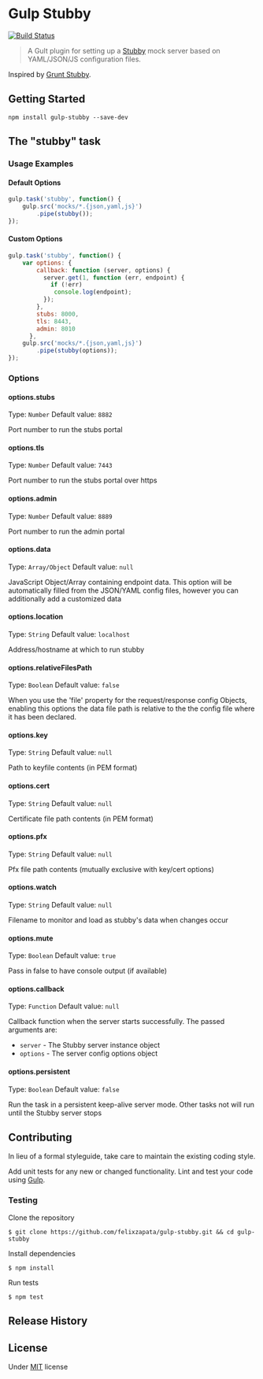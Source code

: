 # Gulp Stubby

[![Build Status](https://travis-ci.org/felixzapata/gulp-stubby.png)](https://travis-ci.org/felixzapata/gulp-stubby)

> A Gult plugin for setting up a [Stubby](https://github.com/mrak/stubby4node) mock server based on YAML/JSON/JS configuration files.

Inspired by [Grunt Stubby](https://github.com/h2non/grunt-stubby).

## Getting Started

```shell
npm install gulp-stubby --save-dev
```

## The "stubby" task

### Usage Examples

#### Default Options

```js
gulp.task('stubby', function() {
    gulp.src('mocks/*.{json,yaml,js}')
        .pipe(stubby());
});
```

#### Custom Options

```js
gulp.task('stubby', function() {
    var options: {
        callback: function (server, options) {
          server.get(1, function (err, endpoint) {
            if (!err)
             console.log(endpoint);
          });
        },
        stubs: 8000,
        tls: 8443,
        admin: 8010
      },
    gulp.src('mocks/*.{json,yaml,js}')
        .pipe(stubby(options));
});
```

### Options

#### options.stubs
Type: `Number`
Default value: `8882`

Port number to run the stubs portal

#### options.tls
Type: `Number`
Default value: `7443`

Port number to run the stubs portal over https

#### options.admin
Type: `Number`
Default value: `8889`

Port number to run the admin portal

#### options.data
Type: `Array/Object`
Default value: `null`

JavaScript Object/Array containing endpoint data.
This option will be automatically filled from the JSON/YAML config files, however you can additionally add a customized data

#### options.location
Type: `String`
Default value: `localhost`

Address/hostname at which to run stubby

#### options.relativeFilesPath
Type: `Boolean`
Default value: `false`

When you use the 'file' property for the request/response config Objects, enabling this options
the data file path is relative to the the config file where it has been declared.

#### options.key
Type: `String`
Default value: `null`

Path to keyfile contents (in PEM format)

#### options.cert
Type: `String`
Default value: `null`

Certificate file path contents (in PEM format)

#### options.pfx
Type: `String`
Default value: `null`

Pfx file path contents (mutually exclusive with key/cert options)

#### options.watch
Type: `String`
Default value: `null`

Filename to monitor and load as stubby's data when changes occur

#### options.mute
Type: `Boolean`
Default value: `true`

Pass in false to have console output (if available)

#### options.callback
Type: `Function`
Default value: `null`

Callback function when the server starts successfully.
The passed arguments are:

* `server` - The Stubby server instance object
* `options` - The server config options object

#### options.persistent
Type: `Boolean`
Default value: `false`

Run the task in a persistent keep-alive server mode. Other tasks not will run until the Stubby server stops

## Contributing

In lieu of a formal styleguide, take care to maintain the existing coding style.

Add unit tests for any new or changed functionality.
Lint and test your code using [Gulp](http://gulpjs.com/).

### Testing

Clone the repository
```shell
$ git clone https://github.com/felixzapata/gulp-stubby.git && cd gulp-stubby
```

Install dependencies
```shell
$ npm install
```

Run tests
```shell
$ npm test
```

## Release History

## License

Under [MIT](https://github.com/felixzapata/gulp-stubby/) license
